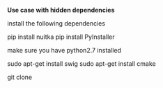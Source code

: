 **Use case with hidden dependencies**

install the following dependencies

pip install nuitka
pip install PyInstaller

make sure you have python2.7 installed

sudo apt-get install swig
sudo apt-get install cmake

git clone 

